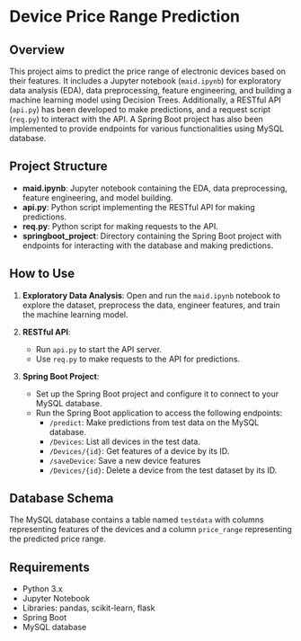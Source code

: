 # Device Price Range Prediction

## Overview

This project aims to predict the price range of electronic devices based on their features. It includes a Jupyter notebook (`maid.ipynb`) for exploratory data analysis (EDA), data preprocessing, feature engineering, and building a machine learning model using Decision Trees. Additionally, a RESTful API (`api.py`) has been developed to make predictions, and a request script (`req.py`) to interact with the API. A Spring Boot project has also been implemented to provide endpoints for various functionalities using MySQL database.

## Project Structure

- **maid.ipynb**: Jupyter notebook containing the EDA, data preprocessing, feature engineering, and model building.
- **api.py**: Python script implementing the RESTful API for making predictions.
- **req.py**: Python script for making requests to the API.
- **springboot_project**: Directory containing the Spring Boot project with endpoints for interacting with the database and making predictions.

## How to Use

1. **Exploratory Data Analysis**: Open and run the `maid.ipynb` notebook to explore the dataset, preprocess the data, engineer features, and train the machine learning model.

2. **RESTful API**:
   - Run `api.py` to start the API server.
   - Use `req.py` to make requests to the API for predictions.

3. **Spring Boot Project**:
   - Set up the Spring Boot project and configure it to connect to your MySQL database.
   - Run the Spring Boot application to access the following endpoints: 
     - `/predict`: Make predictions from test data on the MySQL database.
     - `/Devices`: List all devices in the test data.
     - `/Devices/{id}`: Get features of a device by its ID.
     - `/saveDevice`: Save a new device features
     - `/Devices/{id}`: Delete a device from the test dataset by its ID.

## Database Schema

The MySQL database contains a table named `testdata` with columns representing features of the devices and a column `price_range` representing the predicted price range.


## Requirements

- Python 3.x
- Jupyter Notebook
- Libraries: pandas, scikit-learn, flask
- Spring Boot
- MySQL database



